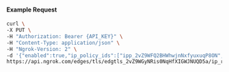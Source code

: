 <!-- Code generated for API Clients. DO NOT EDIT. -->
#### Example Request
```bash
curl \
-X PUT \
-H "Authorization: Bearer {API_KEY}" \
-H "Content-Type: application/json" \
-H "Ngrok-Version: 2" \
-d '{"enabled":true,"ip_policy_ids":["ipp_2vZ9WFQ2BHWhwjnNxfyuxuqP8ON","ipp_2vZ9WIfwZnKf4h3kdXoLqzumaxT"]}' \
https://api.ngrok.com/edges/tls/edgtls_2vZ9WGyNRis0NqHfXIGWJNUQD5a/ip_restriction
